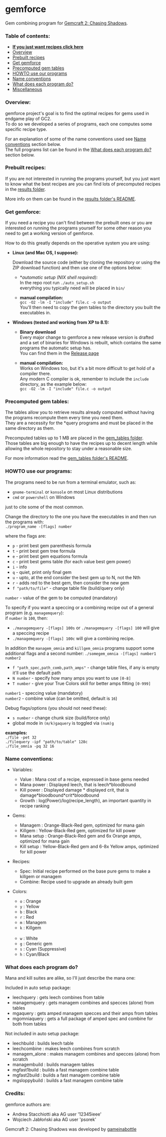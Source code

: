 gemforce
========

Gem combining program for [Gemcraft 2: Chasing Shadows](http://gameinabottle.com/).


### Table of contents:

* **[If you just want recipes click here](results/#readme)**
* [Overview](#overview)  
* [Prebuilt recipes](#prebuilt-recipes)  
* [Get gemforce](#get-gemforce)  
* [Precomputed gem tables](#precomputed-gem-tables)  
* [HOWTO use our programs](#howto-use-our-programs)  
* [Name conventions](#name-conventions)  
* [What does each program do?](#what-does-each-program-do)  
* [Miscellaneous](#miscellaneous)  


### Overview:

gemforce project's goal is to find the optimal recipes for gems used in endgame play of GC2.  
To do so we developed a series of programs, each one computes some specific recipe type.

For an explanation of some of the name conventions used see [Name conventions](#name-conventions) section below.  
The full programs list can be found in the [What does each program do?](#what-does-each-program-do) section below.


### Prebuilt recipes:

If you are not interested in running the programs yourself, but you just want to know what the best recipes are
you can find lots of precomputed recipes in the [results folder](results).

More info on them can be found in the [results folder's README](results/#readme).


### Get gemforce:

If you need a recipe you can't find between the prebuilt ones or you are interested on running the programs yourself
for some other reason you need to get a working version of gemforce.

How to do this greatly depends on the operative system you are using:

* **Linux (and Mac OS, I suppose):**

  Download the source code (either by cloning the repository or using the ZIP download function)
  and then use one of the options below:

  * **automatic setup (*NIX shell required):**  
    In the repo root run `./auto_setup.sh`  
    everything you typically need will be placed in `bin/`
    
  * **manual compilation:**  
    `gcc -O2 -lm -I "include" file.c -o output`  
    You'll then need to copy the gem tables to the directory you built the executables in.

* **Windows (tested and working from XP to 8.1):**
  
  * **Binary download**  
  Every major change to gemforce a new release version is drafted and a set of binaries for Windows is rebuilt,
  which contains the same programs the automatic setup has.  
  You can find them in the [Release page](https://github.com/gemforce-team/gemforce/releases)
  
  * **manual compilation:**  
  Works on Windows too, but it's a bit more difficult to get hold of a compiler there.  
  Any modern C compiler is ok, remember to include the `include` directory, as the example below:  
  `gcc -O2 -lm -I "include" file.c -o output`


### Precomputed gem tables:
The tables allow you to retrieve results already computed without having the programs recompute them every time you need them.  
They are a necessity for the *query programs and must be placed in the same directory as them.

Precomputed tables up to 1 MB are placed in the [gem_tables folder](gem_tables).  
Those tables are big enough to have the recipes up to decent length
while allowing the whole repository to stay under a reasonable size.

For more information read the [gem_tables folder's README](gem_tables/#readme).


### HOWTO use our programs:

The programs need to be run from a terminal emulator, such as:

* `gnome-terminal` or `konsole` on most Linux distributions
* `cmd` or `powershell` on Windows

just to cite some of the most common.

Change the directory to the one you have the executables in and then run the programs with:    
`./program_name -[flags] number`

where the flags are:

* `p` - print best gem parenthesis formula  
* `t` - print best gem tree formula  
* `e` - print best gem equations formula  
* `c` - print best gems table (for each value best gem power)  
* `i` - info  
* `q` - quiet, print only final gem  
* `u` - upto, at the end consider the best gem up to N, not the Nth  
* `r` - adds red to the best gem, then consider the new gem  
* `f "path/to/file"` - change table file (build/query only)

`number` - value of the gem to be computed (mandatory)  

To specify if you want a speccing or a combining recipe out of a general program (e.g. `managemquery`):  
if `number` is `100`, then:
* `./managemquery -[flags] 100s` or `./managemquery -[flags] 100` will give a speccing recipe
* `./managemquery -[flags] 100c` will give a combining recipe.

In addition the `managem_omnia` and `killgem_omnia` programs support some additional flags and a second number:
`./somegem_omnia -[flags] number1 number2`

* `f "path_spec,path_comb,path_amps"` - change table files, if any is empty it'll use the default path
* `N number` - specify how many amps you want to use `[0-8]`  
* `T number` - give your True Colors skill for better amps fitting `[0-999]`  

`number1` - speccing value (mandatory)  
`number2` - combine value (can be omitted, default is `16`)

Debug flags/options (you should not need these):

* `s number` - change chunk size (build/force only) 
* global mode in `(m/k)gaquery` is toggled via `(num)g`  

**examples:**  
`./file -pet 32`  
`./filequery -ipf "path/to/table" 128c`  
`./file_omnia -pq 32 16`  


### Name conventions:

* Variables:
  * Value : Mana cost of a recipe, expressed in base gems needed
  * Mana power : Displayed leech, that is leech*bloodbound
  * Kill power : Displayed damage * displayed crit, that is damage\*bloodbound\*crit\*bloodbound
  * Growth : log(Power)/log(recipe_length), an important quantity in recipe ranking

* Gems:
  * Managem : Orange-Black-Red gem, optimized for mana gain
  * Killgem : Yellow-Black-Red gem, optimized for kill power
  * Mana setup : Orange-Black-Red gem and 6x Orange amps, optimized for mana gain
  * Kill setup : Yellow-Black-Red gem and 6-8x Yellow amps, optimized for kill power
  
* Recipes:
  * Spec: Initial recipe performed on the base pure gems to make a killgem or managem
  * Combine: Recipe used to upgrade an already built gem
  
* Colors:
  * `o` : Orange
  * `y` : Yellow
  * `b` : Black
  * `r` : Red
  * `m` : Managem
  * `k` : Killgem  
  ` `
  * `w` : White
  * `g` : Generic gem
  * `s` : Cyan (Suppressive)
  * `h` : Cyan/Black


### What does each program do?

Mana and kill suites are alike, so I'll just describe the mana one:

Included in auto setup package:

* leechquery    : gets leech combines from table
* managemquery  : gets managem combines and specces (alone) from tables
* mgaquery      : gets amped managem specces and their amps from tables
* mgomniaquery  : gets a full package of amped spec and combine for both from tables

Not included in auto setup package:

* leechbuild    : builds leech table
* leechcombine  : makes leech combines from scratch
* managem_alone : makes managem combines and specces (alone) from scratch
* managembuild  : builds managem tables
* mgfast1build  : builds a fast managem combine table
* mgfast2build  : builds a fast managem combine table
* mgsloppybuild : builds a fast managem combine table


### Credits:

gemforce authors are:
* Andrea Stacchiotti aka AG user '12345ieee' 
* Wojciech Jabłoński aka AG user 'psorek'

Gemcraft 2: Chasing Shadows was developed by [gameinabottle](http://gameinabottle.com/)

